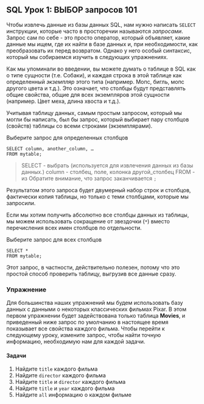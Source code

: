 
## SQL Урок 1: ВЫБОР запросов 101

Чтобы извлечь данные из базы данных SQL, нам нужно написать  `SELECT`  инструкции, которые часто в просторечии называются  _запросами_.  Запрос сам по себе - это просто оператор, который объявляет, какие данные мы ищем, где их найти в базе данных и, при необходимости, как преобразовать их перед возвратом.  Однако у него особый синтаксис, который мы собираемся изучить в следующих упражнениях.

Как мы упоминали во введении, вы можете думать о таблице в SQL как о типе сущности (т.е.  Собаки), и каждая строка в этой таблице как определенный  _экземпляр_  этого типа (например.  Мопс, бигль, мопс другого цвета и т.д.).  Это означает, что столбцы будут представлять общие свойства, общие для всех экземпляров этой сущности (например.  Цвет меха, длина хвоста и т.д.).

Учитывая таблицу данных, самым простым запросом, который мы могли бы написать, был бы запрос, который выбирает пару столбцов (свойств) таблицы со всеми строками (экземплярами).

Выберите запрос для определенных столбцов

```
SELECT column, another_column, … 
FROM mytable;
```

> SELECT - выбрать (используется для извлечения данных из базы данных.)
> column - столбец, поле, колонка
> другой_столбец
> FROM - из
> Обратите внимание, что запрос заканчивается `;`

Результатом этого запроса будет двумерный набор строк и столбцов, фактически копия таблицы, но только с теми столбцами, которые мы запросили.

Если мы хотим получить абсолютно все столбцы данных из таблицы, мы можем использовать сокращение от звездочки (`*`) вместо перечисления всех имен столбцов по отдельности.

Выберите запрос для всех столбцов
```
SELECT * 
FROM mytable;
```
Этот запрос, в частности, действительно полезен, потому что это простой способ проверить таблицу, выгрузив все данные сразу.

### Упражнение

Для большинства наших упражнений мы будем использовать базу данных с данными о некоторых классических фильмах Pixar.  В этом первом упражнении будет задействована только таблица  **Movies**, и приведенный ниже запрос по умолчанию в настоящее время показывает все свойства каждого фильма.  Чтобы перейти к следующему уроку, измените запрос, чтобы найти точную информацию, необходимую нам для каждой задачи.

#### Задачи
1.  Найдите  `title`  каждого фильма
2.  Найдите  `director`  каждого фильма
3.  Найдите  `title`  и  `director`  каждого фильма
4.  Найдите  `title`  и  `year`  каждого фильма
5.  Найдите  `all`  информацию о каждом фильме

